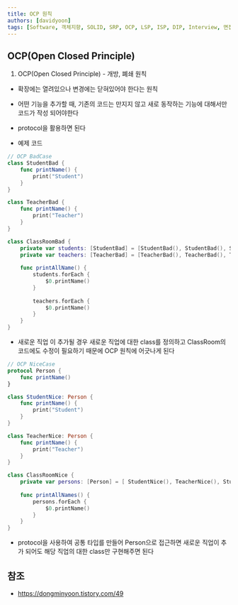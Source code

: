```yaml
---
title: OCP 원칙
authors: [davidyoon]
tags: [Software, 객체지향, SOLID, SRP, OCP, LSP, ISP, DIP, Interview, 면접, Open Closed Principle]
---
```


## OCP(Open Closed Principle)
1. OCP(Open Closed Principle) - 개방, 폐쇄 원칙
- 확장에는 열려있으나 변경에는 닫혀있어야 한다는 원칙
- 어떤 기능을 추가할 때, 기존의 코드는 만지지 않고 새로 동작하는 기능에 대해서만 코드가 작성 되어야한다
- protocol을 활용하면 된다

- 예제 코드
``` Swift
// OCP BadCase
class StudentBad {
    func printName() {
        print("Student")
    }
}

class TeacherBad {
    func printName() {
        print("Teacher")
    }
}

class ClassRoomBad {
    private var students: [StudentBad] = [StudentBad(), StudentBad(), StudentBad()]
    private var teachers: [TeacherBad] = [TeacherBad(), TeacherBad(), TeacherBad()]
    
    func printAllName() {
        students.forEach {
            $0.printName()
        }
        
        teachers.forEach {
            $0.printName()
        }
    }
}
```
- 새로운 직업 이 추가될 경우 새로운 직업에 대한 class를 정의하고 ClassRoom의 코드에도 수정이 필요하기 때문에 OCP 원칙에 어긋나게 된다

``` Swift
// OCP NiceCase
protocol Person {
    func printName()
}

class StudentNice: Person {
    func printName() {
        print("Student")
    }
}

class TeacherNice: Person {
    func printName() {
        print("Teacher")
    }
}

class ClassRoomNice {
    private var persons: [Person] = [ StudentNice(), TeacherNice(), StudentNice(), TeacherNice()]
    
    func printAllNames() {
        persons.forEach {
            $0.printName()
        }
    }
}
```
- protocol을 사용하여 공통 타입를 만들어 Person으로 접근하면 새로운 직업이 추가 되어도 해당 직업의 대한 class만 구현해주면 된다
 
 ## 참조
- https://dongminyoon.tistory.com/49